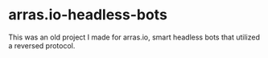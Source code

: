 # arras.io-headless-bots
This was an old project I made for arras.io, smart headless bots that utilized a reversed protocol.
